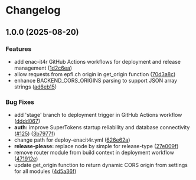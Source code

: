 # Changelog

## 1.0.0 (2025-08-20)


### Features

* add enac-it4r GitHub Actions workflows for deployment and release management ([1d2c6ea](https://github.com/globalbuildingdatainitiative/backend/commit/1d2c6eaa15a239af9a917a185558d04d53d0dc2e))
* allow requests from epfl.ch origin in get_origin function ([70d3a8c](https://github.com/globalbuildingdatainitiative/backend/commit/70d3a8ca0f8d2195ab9f17abb2336ca584bed4c7))
* enhance BACKEND_CORS_ORIGINS parsing to support JSON array strings ([ad6eb15](https://github.com/globalbuildingdatainitiative/backend/commit/ad6eb158828c490a681994e5c22016b3dfa1e550))


### Bug Fixes

* add 'stage' branch to deployment trigger in GitHub Actions workflow ([dddd067](https://github.com/globalbuildingdatainitiative/backend/commit/dddd067739bec50c53c0b622f4a9ada02bad21b2))
* **auth:** improve SuperTokens startup reliability and database connectivity ([#125](https://github.com/globalbuildingdatainitiative/backend/issues/125)) ([3b7977f](https://github.com/globalbuildingdatainitiative/backend/commit/3b7977f92ab251515f5881cca423b47119ca14a7))
* change path for deploy-enacit4r.yml ([626e62a](https://github.com/globalbuildingdatainitiative/backend/commit/626e62a8f3cb8c6717b3140db104d7d61de53441))
* **release-please:** replace node by simple for release-type ([27e009f](https://github.com/globalbuildingdatainitiative/backend/commit/27e009f76e8ee55abb9b34cd80cde1aac624c223))
* remove router module from build context in deployment workflow ([471912e](https://github.com/globalbuildingdatainitiative/backend/commit/471912e3937fc3bf5c7b5a41330b75bc66834607))
* update get_origin function to return dynamic CORS origin from settings for all modules ([4d5a36f](https://github.com/globalbuildingdatainitiative/backend/commit/4d5a36faa769c4673d4922c9f9d30ba27d6f64f1))
